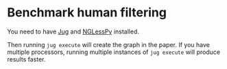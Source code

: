 # Benchmark human filtering

You need to have [Jug](https://jug.readthedocs.io/) and
[NGLessPy](https://github.com/ngless-toolkit/nglesspy) installed.

Then running `jug execute` will create the graph in the paper. If you have
multiple processors, running multiple instances of `jug execute` will produce
results faster.

